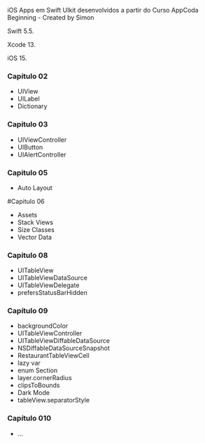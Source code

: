 iOS Apps em Swift UIkit desenvolvidos a partir do Curso AppCoda Beginning - Created by Simon

Swift 5.5.

Xcode 13.

iOS 15.

### Capitulo 02
- UIView
- UILabel
- Dictionary

### Capitulo 03
- UIViewController 
- UIButton 
- UIAlertController

### Capitulo 05
- Auto Layout

#Capitulo 06
- Assets
- Stack Views
- Size Classes
- Vector Data

### Capitulo 08
- UITableView 
- UITableViewDataSource 
- UITableViewDelegate 
- prefersStatusBarHidden

### Capítulo 09
- backgroundColor
- UITableViewController
- UITableViewDiffableDataSource
- NSDiffableDataSourceSnapshot
- RestaurantTableViewCell
- lazy var
- enum Section
- layer.cornerRadius
- clipsToBounds
- Dark Mode
- tableView.separatorStyle

### Capítulo 010
- ...
